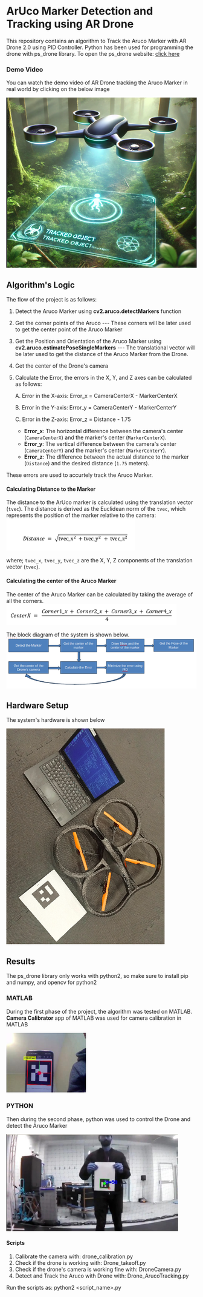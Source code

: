 # ArUco Marker Detection and Tracking using AR Drone
This repository contains an algorithm to Track the Aruco Marker with AR Drone 2.0 using PID Controller. Python has been used for programming the drone with ps_drone library. To open the ps_drone website: [click here](https://www.playsheep.de/drone/downloads.html) 


### Demo Video
You can watch the demo video of AR Drone tracking the Aruco Marker in real world by clicking on the below image

[![Watch the video](https://github.com/EhtishamAshraf/ArucoFollowingDrone/blob/c25abcaccf74ba185d958678957f8a6b36fb66d2/Images/drone_jungle.png)](https://youtu.be/UkY-DLqm0hI)

## Algorithm's Logic
The flow of the project is as follows:
1. Detect the Aruco Marker using **cv2.aruco.detectMarkers** function
2. Get the corner points of the Aruco --- These corners will be later used to get the center point of the Aruco Marker
3. Get the Position and Orientation of the Aruco Marker using **cv2.aruco.estimatePoseSingleMarkers** --- The translational 
   vector will be later used to get the distance of the Aruco Marker from the Drone.
4. Get the center of the Drone's camera
5. Calculate the Error, the errors in the X, Y, and Z axes can be calculated as follows:
   
      A.   Error in the X-axis: Error_x = CameraCenterX - MarkerCenterX
      
      B.   Error in the Y-axis: Error_y = CameraCenterY - MarkerCenterY
      
      C.   Error in the Z-axis: Error_z = Distance - 1.75
      
      - **Error_x**: The horizontal difference between the camera's center (`CameraCenterX`) and the marker's center (`MarkerCenterX`).
      - **Error_y**: The vertical difference between the camera's center (`CameraCenterY`) and the marker's center (`MarkerCenterY`).
      - **Error_z**: The difference between the actual distance to the marker (`Distance`) and the desired distance (`1.75` meters).

These errors are used to accurtely track the Aruco Marker.

#### Calculating Distance to the Marker

The distance to the ArUco marker is calculated using the translation vector (`tvec`). The distance is derived as the Euclidean norm of the `tvec`, which represents the position of the marker relative to the camera:
![distance of the aruco](https://github.com/EhtishamAshraf/ArucoFollowingDrone/blob/4e5d59b21460ec55a24e7cb632fc79da25173535/Images/distance_formula.png)

where; `tvec_x`, `tvec_y`, `tvec_z` are the X, Y, Z components of the translation vector (`tvec`).


#### Calculating the center of the Aruco Marker
The center of the Aruco Marker can be calculated by taking the average of all the corners.
![aruco center](https://github.com/EhtishamAshraf/ArucoFollowingDrone/blob/4e5d59b21460ec55a24e7cb632fc79da25173535/Images/aruco_center.png)

The block diagram of the system is shown below.
![block diagram](https://github.com/EhtishamAshraf/ArucoFollowingDrone/blob/b0d19a1f7c5dd784b1484c347183dc4f639fa1e5/Images/FLowchart.png)


## Hardware Setup
The system's hardware is shown below

![Hardware Setup](https://github.com/EhtishamAshraf/ArucoFollowingDrone/blob/c25abcaccf74ba185d958678957f8a6b36fb66d2/Images/drone_setup.png)

## Results
The ps_drone library only works with python2, so make sure to install pip and numpy, and opencv for python2

### MATLAB
During the first phase of the project, the algorithm was tested on MATLAB. **Camera Calibrator** app of MATLAB was used for camera calibration in MATLAB

![Matlab](https://github.com/EhtishamAshraf/ArucoFollowingDrone/blob/9aec3f104a6cf0c5605f08d6cd623814ee3e3d72/Images/Matlab_Aruco.png)

### PYTHON
Then during the second phase, python was used to control the Drone and detect the Aruco Marker

![Python](https://github.com/EhtishamAshraf/ArucoFollowingDrone/blob/9aec3f104a6cf0c5605f08d6cd623814ee3e3d72/Images/Python_Aruco.png)

#### Scripts
1. Calibrate the camera with: drone_calibration.py
2. Check if the drone is working with: Drone_takeoff.py
3. Check if the drone's camera is working fine with: DroneCamera.py
4. Detect and Track the Aruco with Drone with: Drone_ArucoTracking.py
   
Run the scripts as: python2 <script_name>.py
